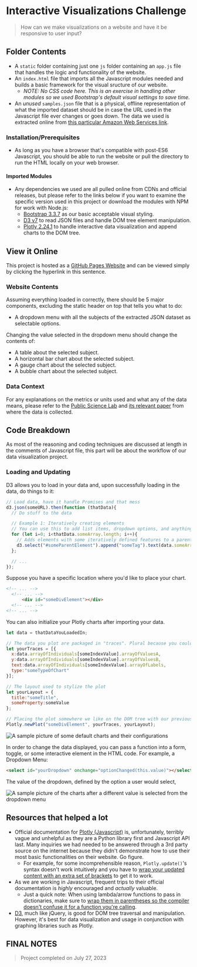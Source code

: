 # Interactive Visualizations Challenge
> How can we make visualizations on a website and have it be responsive to user input?
## Folder Contents
- A `static` folder containing just one `js` folder containing an `app.js` file that handles the logic and functionality of the website.
- An `index.html` file that imports all the Javascript modules needed and builds a basic framework for the visual sructure of our website.
  - *NOTE: No CSS code here. This is an exercise in handling other modules so we used Bootstrap's default visual settings to save time.*
- An *unused* `samples.json` file that is a physical, offline representation of what the imported dataset should be in case the URL used in the Javascript file ever changes or goes down. The data we used is extracted online from [this particular Amazon Web Services link]("https://2u-data-curriculum-team.s3.amazonaws.com/dataviz-classroom/v1.1/14-Interactive-Web-Visualizations/02-Homework/samples.json").

### Installation/Prerequisites
- As long as you have a browser that's compatible with post-ES6 Javascript, you should be able to run the website or pull the directory to run the HTML locally on your web browser.
#### Imported Modules
- Any dependencies we used are all pulled online from CDNs and official releases, but please refer to the links below if you want to examine the specific version used in this project or download the modules with NPM for work with Node.js:
  - [Bootstrap 3.3.7](https://blog.getbootstrap.com/2016/07/25/bootstrap-3-3-7-released/) as our basic acceptable visual styling.
  - [D3 v7](https://d3js.org/getting-started#d3-in-vanilla-html) to read JSON files and handle DOM tree element manipulation.
  - [Plotly 2.24.1](https://plotly.com/javascript/getting-started/) to handle interactive data visualization and append charts to the DOM tree.

## View it Online
This project is hosted as a [GitHub Pages Website](https://alexpei-yutsai.github.io/belly-button-challenge) and can be viewed simply by clicking the hyperlink in this sentence. 

### Website Contents
Assuming everything loaded in correctly, there should be 5 major components, excluding the static header on top that tells you what to do:
- A dropdown menu with all the subjects of the extracted JSON dataset as selectable options.

Changing the value selected in the dropdown menu should change the contents of:
- A table about the selected subject.
- A horizontal bar chart about the selected subject.
- A gauge chart about the selected subject.
- A bubble chart about the selected subject.

### Data Context
For any explanations on the metrics or units used and what any of the data means, please refer to the [Public Science Lab](http://robdunnlab.com/projects/belly-button-biodiversity/) and [its relevant paper](https://journals.plos.org/plosone/article?id=10.1371/journal.pone.0047712) from where the data is collected.

## Code Breakdown
As most of the reasoning and coding techniques are discussed at length in the comments of Javascript file, this part will be about the workflow of our data visualization project.

### Loading and Updating

D3 allows you to load in your data and, upon successfully loading in the data, do things to it:

```javascript
// Load data, have it handle Promises and that mess
d3.json(someURL).then(function (thatData){
  // Do stuff to the data

  // Example 1: Iteratively creating elements
  // You can use this to add list items, dropdown options, and anything with a variable amount of lines by using loops to do so
  for (let i=0; i<thatData.someArray.length; i++){
    // Adds elements with some iteratively defined features to a parent element
    d3.select("#someParentElement").append("someTag").text(data.someArray[i]).attr("someAttribute", someValue);
  };

  // ...
});
```
Suppose you have a specific location where you'd like to place your chart.
```html
<!-- ... -->
  <!-- ... -->
      <div id="someDivElement"></div>
  <!-- ... -->
<!-- ... -->
```
You can also initialize your Plotly charts after importing your data. 
```javascript
let data = thatDataYouLoadedIn;

// The data you plot are packaged in "traces". Plural because you could have multiple lines on the same plot, so you'll need to pass it with an array of dictionaries.
let yourTraces = [{
  x:data.arrayOfIndividuals[someIndexValue].arrayOfValuesA,
  y:data.arrayOfIndividuals[someIndexValue].arrayOfValuesB,
  text:data.arrayOfIndividuals[someIndexValue].arrayOfLabels,
  type:"someTypeOfChart"
}];

// The layout used to stylize the plot
let yourLayout = {
  title:"someTitle",
  someProperty:someValue
};

// Placing the plot somewhere we like on the DOM tree with our previously defined parameters
Plotly.newPlot("someDivElement", yourTraces, yourLayout);
```
![A sample picture of some default charts and their configurations](https://cdn.discordapp.com/attachments/939673945240637450/1134761998941421628/image.png)

In order to change the data displayed, you can pass a function into a form, toggle, or some interactive element in the HTML code. For example, a Dropdown Menu:
```html
<select id="yourDropdown" onchange="optionChanged(this.value)"></select>
```
The value of the dropdown, defined by the option a user would select, 


![A sample picture of the charts after a different value is selected from the dropdown menu](https://cdn.discordapp.com/attachments/939673945240637450/1134763128702386187/image.png)
## Resources that helped a lot
- Official documentation for [Plotly (Javascript)](https://plotly.com/javascript/) is, unfortunately, terribly vague and unhelpful as they are a Python library first and Javascript API last. Many inquiries we had needed to be answered through a 3rd party source on the internet because they didn't demonstrate how to use their most basic functionalities on their website. Go figure.
  - For example, for some incomprehensible reason, `Plotly.update()`'s syntax doesn't work intuitively and you have to [wrap your updated content with an extra set of brackets](https://stackoverflow.com/a/60713918) to get it to work.
- As we are working in Javascript, frequent trips to their official documentation is *highly* encouraged and *actually* valuable.
  - Just a quick note: When using lambda/arrow functions to pass in dictionaries, make sure to [wrap them in parentheses so the compiler doesn't confuse it for a function you're calling](https://stackoverflow.com/a/40348205).
- [D3](https://d3js.org/), much like jQuery, is good for DOM tree traversal and manipulation. However, it's best for data visualization and usage in conjunction with graphing libraries such as Plotly.

## FINAL NOTES
> Project completed on July 27, 2023
